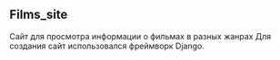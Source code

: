 ## Films_site
Сайт для просмотра информации о фильмах в разных жанрах
Для создания сайт использовался фреймворк Django.
